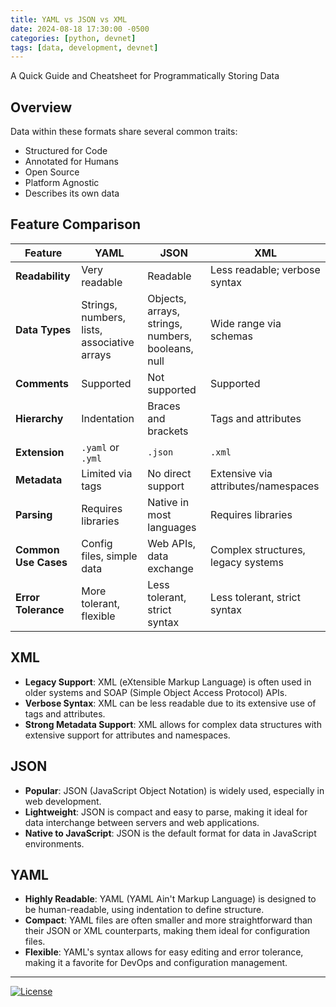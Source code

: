 ```yaml
---
title: YAML vs JSON vs XML
date: 2024-08-18 17:30:00 -0500
categories: [python, devnet]
tags: [data, development, devnet]
---
```


A Quick Guide and Cheatsheet for Programmatically Storing Data

## Overview

Data within these formats share several common traits:

- Structured for Code
- Annotated for Humans
- Open Source
- Platform Agnostic
- Describes its own data

## Feature Comparison


| Feature                | YAML                                  | JSON                                      | XML                                           |
|------------------------|---------------------------------------|-------------------------------------------|-----------------------------------------------|
| **Readability**        | Very readable                         | Readable                                  | Less readable; verbose syntax                 |
| **Data Types**         | Strings, numbers, lists, associative arrays | Objects, arrays, strings, numbers, booleans, null | Wide range via schemas                       |
| **Comments**           | Supported                             | Not supported                             | Supported                                     |
| **Hierarchy**          | Indentation                           | Braces and brackets                       | Tags and attributes                           |
| **Extension**          | `.yaml` or `.yml`                     | `.json`                                   | `.xml`                                        |
| **Metadata**           | Limited via tags                      | No direct support                         | Extensive via attributes/namespaces           |
| **Parsing**            | Requires libraries                    | Native in most languages                  | Requires libraries                            |
| **Common Use Cases**   | Config files, simple data             | Web APIs, data exchange                   | Complex structures, legacy systems            |
| **Error Tolerance**    | More tolerant, flexible               | Less tolerant, strict syntax              | Less tolerant, strict syntax                  |

## XML

- **Legacy Support**: XML (eXtensible Markup Language) is often used in older systems and SOAP (Simple Object Access Protocol) APIs.
- **Verbose Syntax**: XML can be less readable due to its extensive use of tags and attributes.
- **Strong Metadata Support**: XML allows for complex data structures with extensive support for attributes and namespaces.

## JSON

- **Popular**: JSON (JavaScript Object Notation) is widely used, especially in web development.
- **Lightweight**: JSON is compact and easy to parse, making it ideal for data interchange between servers and web applications.
- **Native to JavaScript**: JSON is the default format for data in JavaScript environments.

## YAML

- **Highly Readable**: YAML (YAML Ain't Markup Language) is designed to be human-readable, using indentation to define structure.
- **Compact**: YAML files are often smaller and more straightforward than their JSON or XML counterparts, making them ideal for configuration files.
- **Flexible**: YAML's syntax allows for easy editing and error tolerance, making it a favorite for DevOps and configuration management.
---
[![License](https://img.shields.io/badge/License-Apache_2.0-blue.svg)](https://github.com/CalebFIN/CalebFIN.github.io/blob/main/LICENSE)
